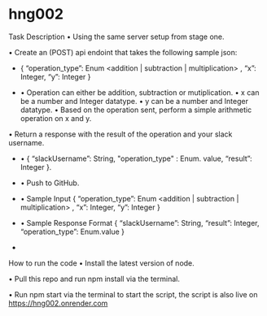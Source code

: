 # hng002
Task Description
• Using the same server setup from stage one.

• Create an (POST) api endoint that takes the following sample json:

- { “operation_type”: Enum <addition | subtraction | multiplication> , “x”: Integer, “y”: Integer }

-
  • Operation can either be addition, subtraction or mutiplication.
  • x can be a number and Integer datatype.
  • y can be a number and Integer datatype.
• Based on the operation sent, perform a simple arithmetic operation on x and y.

• Return a response with the result of the operation and your slack username.

- • { “slackUsername”: String, "operation_type" : Enum. value, “result”: Integer }.
- • Push to GitHub.

- • Sample Input { “operation_type”: Enum <addition | subtraction | multiplication> , “x”: Integer, “y”: Integer }
- • Sample Response Format { “slackUsername”: String, “result”: Integer, “operation_type”: Enum.value }
- 
How to run the code
• Install the latest version of node.

• Pull this repo and run npm install via the terminal.

• Run npm start via the terminal to start the script, the script is also live on https://hng002.onrender.com

